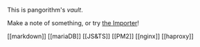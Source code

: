This is pangorithm's *vault*.

Make a note of something, or try [the Importer](https://help.obsidian.md/Plugins/Importer)!

[[markdown]]
[[mariaDB]]
[[JS&TS]]
[[PM2]]
[[nginx]]
[[haproxy]]


